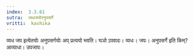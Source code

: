 ```yaml
---
index:  3.3.61
sutra:  व्यधजपोरनुपसर्गे
vritti:  kashika 
---
```


व्यध जप इत्येतयोः अनुपसर्गयोः अप् प्रत्ययो भवति। घञो ऽपवादः। व्यधः। जपः। अनुपसर्गे इति किम्? आव्याधा। उपजापः।

